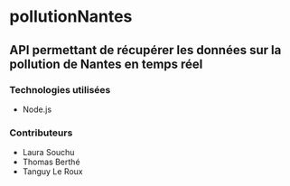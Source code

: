 # pollutionNantes

## API permettant de récupérer les données sur la pollution de Nantes en temps réel

### Technologies utilisées
- Node.js

### Contributeurs
 - Laura Souchu
 - Thomas Berthé
 - Tanguy Le Roux
